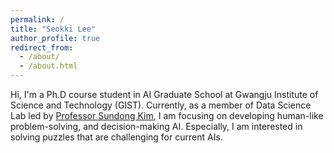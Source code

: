 ```yaml
---
permalink: /
title: "Seokki Lee"
author_profile: true
redirect_from: 
  - /about/
  - /about.html
---
```


Hi, I'm a Ph.D course student in AI Graduate School at Gwangju Institute of Science and Technology (GIST). Currently, as a member of Data Science Lab led by [Professor Sundong Kim](http://www.sundong.kim), I am focusing on developing human-like problem-solving, and decision-making AI. Especially, I am interested in solving puzzles that are challenging for current AIs. 
